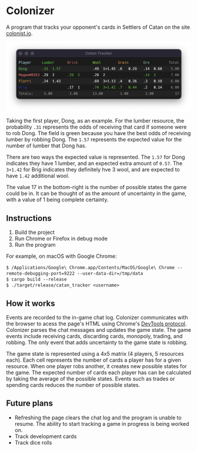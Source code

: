 
# Colonizer

A program that tracks your opponent's cards in Settlers of Catan on the site [colonist.io](https://colonist.io).

![screenshot](images/screenshot.png)

Taking the first player, Dong, as an example. For the lumber resource, the probability `.31` represents the odds of receiving that card if someone were to rob Dong. The field is green because you have the best odds of receiving lumber by robbing Dong. The `1.57` represents the expected value for the number of lumber that Dong has.

There are two ways the expected value is represented. The `1.57` for Dong indicates they have 1 lumber, and an expected extra amount of `0.57`. The `3+1.42` for Brig indicates they definitely hve 3 wool, and are expected to have `1.42` additional wool. 

The value 17 in the bottom-right is the number of possible states the game could be in. It can be thought of as the amount of uncertainty in the game, with a value of 1 being complete certainty.


## Instructions

1. Build the project
2. Run Chrome or Firefox in debug mode
3. Run the program

For example, on macOS with Google Chrome:
```shell
$ /Applications/Google\ Chrome.app/Contents/MacOS/Google\ Chrome --remote-debugging-port=9222 --user-data-dir=/tmp/data
$ cargo build --release
$ ./target/release/catan_tracker <username>
```

## How it works

Events are recorded to the in-game chat log. Colonizer communicates with the browser to acess the page's HTML using Chrome's [DevTools protocol](https://chromedevtools.github.io/devtools-protocol/). Colonizer parses the chat messages and updates the game state. The game events include receiving cards, discarding cards, monopoly, trading, and robbing. The only event that adds uncertainty to the game state is robbing.

The game state is represented using a 4x5 matrix (4 players, 5 resources each). Each cell represents the number of cards a player has for a given resource. When one player robs another, it creates new possible states for the game. The expected number of cards each player has can be calculated by taking the average of the possible states. Events such as trades or spending cards reduces the number of possible states.


## Future plans

- Refreshing the page clears the chat log and the program is unable to resume. The ability to start tracking a game in progress is being worked on.
- Track development cards
- Track dice rolls
